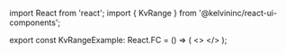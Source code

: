 import React from 'react';
import { KvRange } from '@kelvininc/react-ui-components';

export const KvRangeExample: React.FC = () => (
  <>
	<KvRange min={0} max={100} step={1} value={0} />
  </>
);
